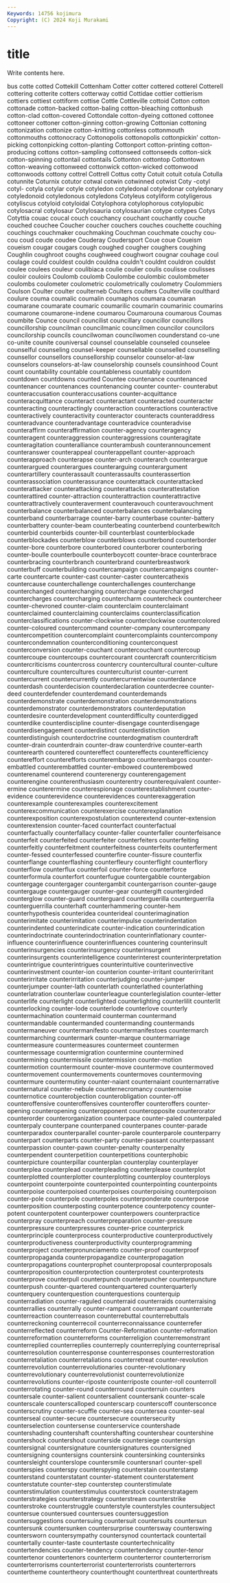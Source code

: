 ```yaml
---
Keywords: 14756 kojimura
Copyright: (C) 2024 Koji Murakami
---
```


# title

Write contents here.



bus
cotte cotted Cottekill Cottenham Cotter cotter cottered cotterel Cotterell cottering
cotterite cotters cotterway cottid Cottidae cottier cottierism cottiers cottiest cottiform
cottise Cottle Cottleville cottoid Cotton cotton cottonade cotton-backed cotton-baling cotton-bleaching
cottonbush cotton-clad cotton-covered Cottondale cotton-dyeing cottoned cottonee cottoneer cottoner cotton-ginning
cotton-growing Cottonian cottoning cottonization cottonize cotton-knitting cottonless cottonmouth cottonmouths cottonocracy
Cottonopolis cottonopolis cottonpickin' cotton-picking cottonpicking cotton-planting Cottonport cotton-printing cotton-producing cottons
cotton-sampling cottonseed cottonseeds cotton-sick cotton-spinning cottontail cottontails Cottonton cottontop Cottontown
cotton-weaving cottonweed cottonwick cotton-wicked cottonwood cottonwoods cottony cottrel Cottrell Cottus
cotty Cotuit cotuit cotula Cotulla cotunnite Coturnix cotutor cotwal cotwin
cotwinned cotwist Coty -cotyl cotyl- cotyla cotylar cotyle cotyledon cotyledonal
cotyledonar cotyledonary cotyledonoid cotyledonous cotyledons Cotyleus cotyliform cotyligerous cotyliscus cotyloid
cotyloidal Cotylophora cotylophorous cotylopubic cotylosacral cotylosaur Cotylosauria cotylosaurian cotype cotypes
Cotys Cotyttia couac coucal couch couchancy couchant couchantly couche couched
couchee Coucher coucher couchers couches couchette couching couchings couchmaker couchmaking
Couchman couchmate couchy cou-cou coud coude coudee Couderay Coudersport Coue
coue Coueism coueism cougar cougars cough coughed cougher coughers coughing
Coughlin coughroot coughs coughweed coughwort cougnar couhage coul coulage could
couldest couldn couldna couldn't couldnt couldron couldst coulee coulees couleur
coulibiaca coulie coulier coulis coulisse coulisses couloir couloirs Coulomb coulomb
Coulombe coulombic coulombmeter coulombs coulometer coulometric coulometrically coulometry Coulommiers Coulson
Coulter coulter coulterneb Coulters coulters Coulterville coulthard coulure couma coumalic
coumalin coumaphos coumara coumaran coumarane coumarate coumaric coumarilic coumarin coumarinic
coumarins coumarone coumarone-indene coumarou Coumarouna coumarous Coumas coumbite Counce council
councilist councillary councillor councillors councillorship councilman councilmanic councilmen councilor councilors
councilorship councils councilwoman councilwomen counderstand co-une co-unite counite couniversal counsel
counselable counseled counselee counselful counseling counsel-keeper counsellable counselled counselling counsellor
counsellors counsellorship counselor counselor-at-law counselors counselors-at-law counselorship counsels counsinhood Count
count countability countable countableness countably countdom countdown countdowns counted Countee
countenance countenanced countenancer countenances countenancing counter counter- counterabut counteraccusation counteraccusations
counter-acquittance counteracquittance counteract counteractant counteracted counteracter counteracting counteractingly counteraction counteractions
counteractive counteractively counteractivity counteractor counteracts counteraddress counteradvance counteradvantage counteradvice counteradvise
counteraffirm counteraffirmation counter-agency counteragency counteragent counteraggression counteraggressions counteragitate counteragitation counteralliance
counterambush counterannouncement counteranswer counterappeal counterappellant counter-approach counterapproach counterapse counter-arch counterarch
counterargue counterargued counterargues counterarguing counterargument counterartillery counterassault counterassaults counterassertion counterassociation
counterassurance counterattack counterattacked counterattacker counterattacking counterattacks counterattestation counterattired counter-attraction counterattraction
counterattractive counterattractively counteraverment counteravouch counteravouchment counterbalance counterbalanced counterbalances counterbalancing counterband
counterbarrage counter-barry counterbase counter-battery counterbattery counter-beam counterbeating counterbend counterbewitch counterbid
counterbids counter-bill counterblast counterblockade counterblockades counterblow counterblows counterbond counterborder counter-bore
counterbore counterbored counterborer counterboring counter-boulle counterboulle counterboycott counter-brace counterbrace counterbracing
counterbranch counterbrand counterbreastwork counterbuff counterbuilding countercampaign countercampaigns counter-carte countercarte counter-cast
counter-caster countercathexis countercause counterchallenge counterchallenges counterchange counterchanged counterchanging countercharge countercharged
countercharges countercharging countercharm countercheck countercheer counter-chevroned counter-claim counterclaim counterclaimant counterclaimed
counterclaiming counterclaims counterclassification counterclassifications counter-clockwise counterclockwise countercolored counter-coloured countercommand counter-company
countercompany countercompetition countercomplaint countercomplaints countercompony countercondemnation counterconditioning counterconquest counterconversion counter-couchant
countercouchant countercoup countercoupe countercoups countercourant countercraft countercriticism countercriticisms countercross countercry
countercultural counter-culture counterculture countercultures counterculturist counter-current countercurrent countercurrently countercurrentwise counterdance
counterdash counterdecision counterdeclaration counterdecree counter-deed counterdefender counterdemand counterdemands counterdemonstrate counterdemonstration
counterdemonstrations counterdemonstrator counterdemonstrators counterdeputation counterdesire counterdevelopment counterdifficulty counterdigged counterdike counterdiscipline
counter-disengage counterdisengage counterdisengagement counterdistinct counterdistinction counterdistinguish counterdoctrine counterdogmatism counterdraft counter-drain
counterdrain counter-draw counterdrive counter-earth counterearth countered countereffect countereffects counterefficiency countereffort
counterefforts counterembargo counterembargos counter-embattled counterembattled counter-embowed counterembowed counterenamel counterend counterenergy
counterengagement counterengine counterenthusiasm counterentry counterequivalent counter-ermine counterermine counterespionage counterestablishment counter-evidence
counterevidence counterevidences counterexaggeration counterexample counterexamples counterexcitement counterexcommunication counterexercise counterexplanation counterexposition
counterexpostulation counterextend counter-extension counterextension counter-faced counterfact counterfactual counterfactually counterfallacy counter-faller
counterfaller counterfeisance counterfeit counterfeited counterfeiter counterfeiters counterfeiting counterfeitly counterfeitment counterfeitness
counterfeits counterferment counter-fessed counterfessed counterfire counter-fissure counterfix counterflange counterflashing counterfleury
counterflight counterflory counterflow counterflux counterfoil counter-force counterforce counterformula counterfort counterfugue
countergabble countergabion countergage countergager countergambit countergarrison counter-gauge countergauge countergauger counter-gear
countergift countergirded counterglow counter-guard counterguard counterguerilla counterguerrila counterguerrilla counterhaft counterhammering
counter-hem counterhypothesis counteridea counterideal counterimagination counterimitate counterimitation counterimpulse counterindentation counterindented
counterindicate counter-indication counterindication counterindoctrinate counterindoctrination counterinflationary counter-influence counterinfluence counterinfluences countering
counterinsult counterinsurgencies counterinsurgency counterinsurgent counterinsurgents counterintelligence counterinterest counterinterpretation counterintrigue counterintrigues
counterintuitive counterinvective counterinvestment counter-ion counterion counter-irritant counterirritant counterirritate counterirritation counterjudging
counter-jumper counterjumper counter-lath counterlath counterlathed counterlathing counterlatration counterlaw counterleague counterlegislation
counter-letter counterlife counterlight counterlighted counterlighting counterlilit counterlit counterlocking counter-lode counterlode
counterlove counterly countermachination countermaid counterman countermand countermandable countermanded countermanding countermands
countermaneuver countermanifesto countermanifestoes countermarch countermarching countermark counter-marque countermarriage countermeasure countermeasures
countermeet countermen countermessage countermigration countermine countermined countermining countermissile countermission counter-motion
countermotion countermount counter-move countermove countermoved countermovement countermovements countermoves countermoving countermure
countermutiny counter-naiant counternaiant counternarrative counternatural counter-nebule counternecromancy counternoise counternotice counterobjection
counterobligation counter-off counteroffensive counteroffensives counteroffer counteroffers counter-opening counteropening counteropponent counteropposite
counterorator counterorder counterorganization counterpace counter-paled counterpaled counterpaly counterpane counterpaned counterpanes
counter-parade counterparadox counterparallel counter-parole counterparole counterparry counterpart counterparts counter-party counter-passant
counterpassant counterpassion counter-pawn counter-penalty counterpenalty counterpendent counterpetition counterpetitions counterphobic counterpicture
counterpillar counterplan counterplay counterplayer counterplea counterplead counterpleading counterplease counterplot counterplotted
counterplotter counterplotting counterploy counterploys counterpoint counterpointe counterpointed counterpointing counterpoints counterpoise
counterpoised counterpoises counterpoising counterpoison counter-pole counterpole counterpoles counterponderate counterpose counterposition
counterposting counterpotence counterpotency counter-potent counterpotent counterpower counterpowers counterpractice counterpray counterpreach
counterpreparation counter-pressure counterpressure counterpressures counter-price counterprick counterprinciple counterprocess counterproductive counterproductively
counterproductiveness counterproductivity counterprogramming counterproject counterpronunciamento counter-proof counterproof counterpropaganda counterpropagandize counterpropagation
counterpropagations counterprophet counterproposal counterproposals counterproposition counterprotection counterprotest counterprotests counterprove counterpull
counterpunch counterpuncher counterpuncture counterpush counter-quartered counterquartered counterquarterly counterquery counterquestion counterquestions
counterquip counterradiation counter-raguled counterraid counterraids counterraising counterrallies counterrally counter-rampant counterrampant
counterrate counterreaction counterreason counterrebuttal counterrebuttals counterreckoning counterrecoil counterreconnaissance counterrefer counterreflected
counterreform Counter-Reformation counter-reformation counterreformation counterreforms counterreligion counterremonstrant counterreplied counterreplies counterreply
counterreplying counterreprisal counterresolution counterresponse counterresponses counterrestoration counterretaliation counterretaliations counterretreat counter-revolution
counterrevolution counterrevolutionaries counter-revolutionary counterrevolutionary counterrevolutionist counterrevolutionize counterrevolutions counter-riposte counterriposte counter-roll
counterroll counterrotating counter-round counterround counterruin counters countersale counter-salient countersalient countersank
counter-scale counterscale counterscalloped counterscarp counterscoff countersconce counterscrutiny counter-scuffle counter-sea countersea
counter-seal counterseal counter-secure countersecure countersecurity counterselection countersense counterservice countershade countershading
countershaft countershafting countershear countershine countershock countershout counterside countersiege countersign countersignal
countersignature countersignatures countersigned countersigning countersigns countersink countersinking countersinks countersleight counterslope
countersmile countersnarl counter-spell counterspies counterspy counterspying counterstain counterstamp counterstand counterstatant
counter-statement counterstatement counterstatute counter-step counterstep counterstimulate counterstimulation counterstimulus counterstock counterstratagem
counterstrategies counterstrategy counterstream counterstrike counterstroke counterstruggle counterstyle counterstyles countersubject countersue
countersued countersues countersuggestion countersuggestions countersuing countersuit countersuits countersun countersunk countersunken
countersurprise countersway counterswing countersworn countersympathy countersynod countertack countertail countertally counter-taste
countertaste countertechnicality countertendencies counter-tendency countertendency counter-tenor countertenor countertenors counterterm counterterror
counterterrorism counterterrorisms counterterrorist counterterrorists counterterrors countertheme countertheory counterthought counterthreat counterthreats
